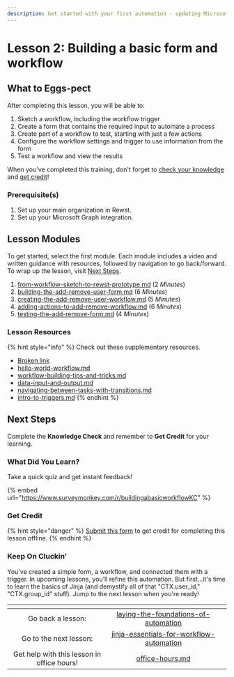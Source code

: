 ```yaml
---
description: Get started with your first automation - updating Microsoft Group membership.
---
```


# Lesson 2: Building a basic form and workflow

## **What to Eggs-pect**

After completing this lesson, you will be able to:

1. Sketch a workflow, including the workflow trigger
2. Create a form that contains the required input to automate a process
3. Create part of a workflow to test, starting with just a few actions
4. Configure the workflow settings and trigger to use information from the form
5. Test a workflow and view the results

When you've completed this training, don't forget to [check your knowledge](./#what-did-you-learn) and [get credit](./#get-credit)!

### **Prerequisite(s)**

1. Set up your main organization in Rewst.
2. Set up your Microsoft Graph integration.

## Lesson Modules

To get started, select the first module. Each module includes a video and written guidance with resources, followed by navigation to go back/forward. To wrap up the lesson, visit [Next Steps](./#next-steps).

1. [from-workflow-sketch-to-rewst-prototype.md](from-workflow-sketch-to-rewst-prototype.md "mention") (2 _Minutes_)
2. [building-the-add-remove-user-form.md](building-the-add-remove-user-form.md "mention") (6 _Minutes_)
3. [creating-the-add-remove-user-workflow.md](creating-the-add-remove-user-workflow.md "mention") (5 _Minutes_)
4. [adding-actions-to-add-remove-workflow.md](adding-actions-to-add-remove-workflow.md "mention") (6 _Minutes_)
5. [testing-the-add-remove-form.md](testing-the-add-remove-form.md "mention") (4 _Minutes_)

### Lesson Resources

{% hint style="info" %}
Check out these supplementary resources.

* [Broken link](broken-reference "mention")
* [hello-world-workflow.md](../../getting-started/rewst-overview/hello-world-workflow.md "mention")
* [workflow-building-tips-and-tricks.md](../../getting-started/rewst-overview/workflow-building-tips-and-tricks.md "mention")
* [data-input-and-output.md](../../../documentation/workflows/data-input-and-output.md "mention")
* [navigating-between-tasks-with-transitions.md](../../../documentation/workflows/configuring-your-workflow-tasks/navigating-between-tasks-with-transitions.md "mention")
* [intro-to-triggers.md](../../../documentation/triggers/intro-to-triggers.md "mention")
{% endhint %}

## Next Steps

Complete the **Knowledge Check** and remember to **Get Credit** for your learning.&#x20;

### What Did You Learn?

Take a quick quiz and get instant feedback!

{% embed url="https://www.surveymonkey.com/r/buildingabasicworkflowKC" %}

### Get Credit

{% hint style="danger" %}
[Submit this form](https://app.rewst.io/form/38c7d9ca-1606-4a61-872e-884466850287) to get credit for completing this lesson offline.
{% endhint %}

### Keep On Cluckin'

You've created a simple form, a workflow, and connected them with a trigger. In upcoming lessons, you’ll refine this automation. But first...it's time to learn the basics of Jinja (and demystify all of that "CTX.user\_id," "CTX.group\_id" stuff). Jump to the next lesson when you're ready!

<table data-card-size="large" data-column-title-hidden data-view="cards" data-full-width="false"><thead><tr><th align="center"></th><th align="center"></th><th data-hidden data-card-target data-type="content-ref"></th></tr></thead><tbody><tr><td align="center">Go back a lesson:</td><td align="center"><a data-mention href="../laying-the-foundations-of-automation/">laying-the-foundations-of-automation</a></td><td></td></tr><tr><td align="center">Go to the next lesson:</td><td align="center"><a data-mention href="../jinja-essentials-for-workflow-automation/">jinja-essentials-for-workflow-automation</a></td><td></td></tr><tr><td align="center">Get help with this lesson in office hours!</td><td align="center"><a data-mention href="../../office-hours.md">office-hours.md</a></td><td></td></tr></tbody></table>
